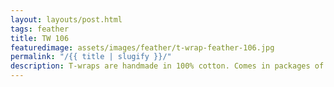 ```yaml
---
layout: layouts/post.html
tags: feather
title: TW 106
featuredimage: assets/images/feather/t-wrap-feather-106.jpg
permalink: "/{{ title | slugify }}/"
description: T-wraps are handmade in 100% cotton. Comes in packages of 10 pieces of the same design. Probably the worlds best commercial for any Fun Park.
---
```

